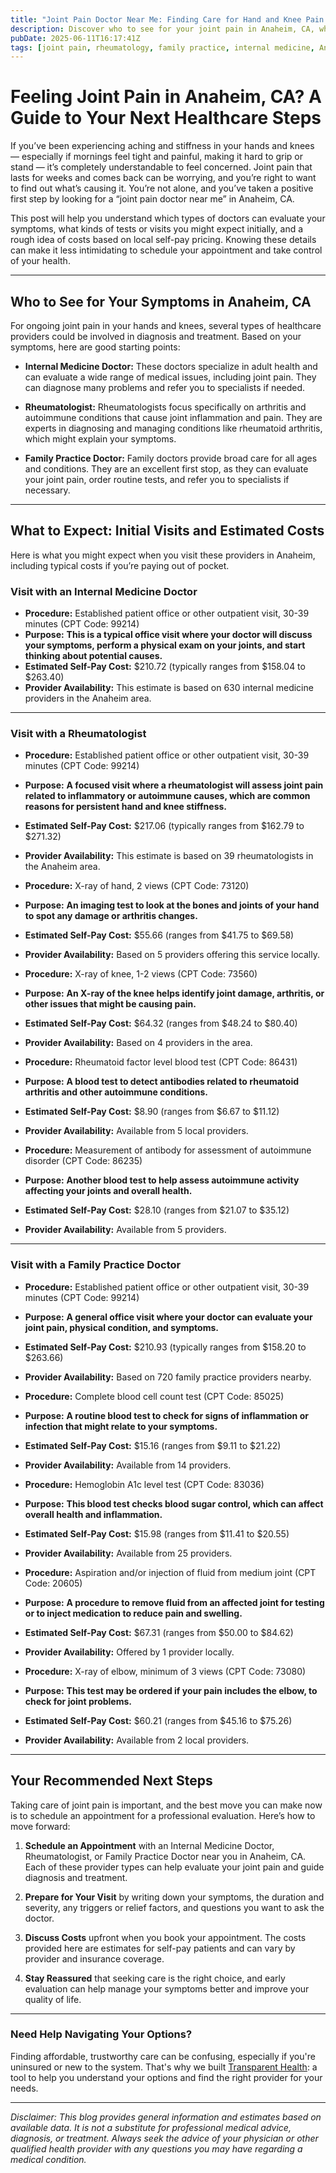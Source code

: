 ```yaml
---
title: "Joint Pain Doctor Near Me: Finding Care for Hand and Knee Pain in Anaheim, CA"
description: Discover who to see for your joint pain in Anaheim, CA, what to expect from visits, and estimated costs to guide your next steps.  
pubDate: 2025-06-11T16:17:41Z
tags: [joint pain, rheumatology, family practice, internal medicine, Anaheim CA, healthcare cost, joint stiffness]  
---
```


# Feeling Joint Pain in Anaheim, CA? A Guide to Your Next Healthcare Steps

If you’ve been experiencing aching and stiffness in your hands and knees — especially if mornings feel tight and painful, making it hard to grip or stand — it’s completely understandable to feel concerned. Joint pain that lasts for weeks and comes back can be worrying, and you’re right to want to find out what’s causing it. You’re not alone, and you’ve taken a positive first step by looking for a “joint pain doctor near me” in Anaheim, CA.

This post will help you understand which types of doctors can evaluate your symptoms, what kinds of tests or visits you might expect initially, and a rough idea of costs based on local self-pay pricing. Knowing these details can make it less intimidating to schedule your appointment and take control of your health.

---

## Who to See for Your Symptoms in Anaheim, CA

For ongoing joint pain in your hands and knees, several types of healthcare providers could be involved in diagnosis and treatment. Based on your symptoms, here are good starting points:

- **Internal Medicine Doctor:** These doctors specialize in adult health and can evaluate a wide range of medical issues, including joint pain. They can diagnose many problems and refer you to specialists if needed.

- **Rheumatologist:** Rheumatologists focus specifically on arthritis and autoimmune conditions that cause joint inflammation and pain. They are experts in diagnosing and managing conditions like rheumatoid arthritis, which might explain your symptoms.

- **Family Practice Doctor:** Family doctors provide broad care for all ages and conditions. They are an excellent first stop, as they can evaluate your joint pain, order routine tests, and refer you to specialists if necessary.

---

## What to Expect: Initial Visits and Estimated Costs

Here is what you might expect when you visit these providers in Anaheim, including typical costs if you’re paying out of pocket.

### Visit with an Internal Medicine Doctor

- **Procedure:** Established patient office or other outpatient visit, 30-39 minutes (CPT Code: 99214)  
- **Purpose:** **This is a typical office visit where your doctor will discuss your symptoms, perform a physical exam on your joints, and start thinking about potential causes.**  
- **Estimated Self-Pay Cost:** $210.72 (typically ranges from $158.04 to $263.40)  
- **Provider Availability:** This estimate is based on 630 internal medicine providers in the Anaheim area.

---

### Visit with a Rheumatologist

- **Procedure:** Established patient office or other outpatient visit, 30-39 minutes (CPT Code: 99214)  
- **Purpose:** **A focused visit where a rheumatologist will assess joint pain related to inflammatory or autoimmune causes, which are common reasons for persistent hand and knee stiffness.**  
- **Estimated Self-Pay Cost:** $217.06 (typically ranges from $162.79 to $271.32)  
- **Provider Availability:** This estimate is based on 39 rheumatologists in the Anaheim area.

- **Procedure:** X-ray of hand, 2 views (CPT Code: 73120)  
- **Purpose:** **An imaging test to look at the bones and joints of your hand to spot any damage or arthritis changes.**  
- **Estimated Self-Pay Cost:** $55.66 (ranges from $41.75 to $69.58)  
- **Provider Availability:** Based on 5 providers offering this service locally.

- **Procedure:** X-ray of knee, 1-2 views (CPT Code: 73560)  
- **Purpose:** **An X-ray of the knee helps identify joint damage, arthritis, or other issues that might be causing pain.**  
- **Estimated Self-Pay Cost:** $64.32 (ranges from $48.24 to $80.40)  
- **Provider Availability:** Based on 4 providers in the area.

- **Procedure:** Rheumatoid factor level blood test (CPT Code: 86431)  
- **Purpose:** **A blood test to detect antibodies related to rheumatoid arthritis and other autoimmune conditions.**  
- **Estimated Self-Pay Cost:** $8.90 (ranges from $6.67 to $11.12)  
- **Provider Availability:** Available from 5 local providers.

- **Procedure:** Measurement of antibody for assessment of autoimmune disorder (CPT Code: 86235)  
- **Purpose:** **Another blood test to help assess autoimmune activity affecting your joints and overall health.**  
- **Estimated Self-Pay Cost:** $28.10 (ranges from $21.07 to $35.12)  
- **Provider Availability:** Available from 5 providers.

---

### Visit with a Family Practice Doctor

- **Procedure:** Established patient office or other outpatient visit, 30-39 minutes (CPT Code: 99214)  
- **Purpose:** **A general office visit where your doctor can evaluate your joint pain, physical condition, and symptoms.**  
- **Estimated Self-Pay Cost:** $210.93 (typically ranges from $158.20 to $263.66)  
- **Provider Availability:** Based on 720 family practice providers nearby.

- **Procedure:** Complete blood cell count test (CPT Code: 85025)  
- **Purpose:** **A routine blood test to check for signs of inflammation or infection that might relate to your symptoms.**  
- **Estimated Self-Pay Cost:** $15.16 (ranges from $9.11 to $21.22)  
- **Provider Availability:** Available from 14 providers.

- **Procedure:** Hemoglobin A1c level test (CPT Code: 83036)  
- **Purpose:** **This blood test checks blood sugar control, which can affect overall health and inflammation.**  
- **Estimated Self-Pay Cost:** $15.98 (ranges from $11.41 to $20.55)  
- **Provider Availability:** Available from 25 providers.

- **Procedure:** Aspiration and/or injection of fluid from medium joint (CPT Code: 20605)  
- **Purpose:** **A procedure to remove fluid from an affected joint for testing or to inject medication to reduce pain and swelling.**  
- **Estimated Self-Pay Cost:** $67.31 (ranges from $50.00 to $84.62)  
- **Provider Availability:** Offered by 1 provider locally.

- **Procedure:** X-ray of elbow, minimum of 3 views (CPT Code: 73080)  
- **Purpose:** **This test may be ordered if your pain includes the elbow, to check for joint problems.**  
- **Estimated Self-Pay Cost:** $60.21 (ranges from $45.16 to $75.26)  
- **Provider Availability:** Available from 2 local providers.

---

## Your Recommended Next Steps

Taking care of joint pain is important, and the best move you can make now is to schedule an appointment for a professional evaluation. Here’s how to move forward:

1. **Schedule an Appointment** with an Internal Medicine Doctor, Rheumatologist, or Family Practice Doctor near you in Anaheim, CA. Each of these provider types can help evaluate your joint pain and guide diagnosis and treatment.

2. **Prepare for Your Visit** by writing down your symptoms, the duration and severity, any triggers or relief factors, and questions you want to ask the doctor.

3. **Discuss Costs** upfront when you book your appointment. The costs provided here are estimates for self-pay patients and can vary by provider and insurance coverage.

4. **Stay Reassured** that seeking care is the right choice, and early evaluation can help manage your symptoms better and improve your quality of life.

---

### Need Help Navigating Your Options?

Finding affordable, trustworthy care can be confusing, especially if you're uninsured or new to the system. That's why we built [Transparent Health](https://transparenthealth.ai): a tool to help you understand your options and find the right provider for your needs. 

---

*Disclaimer: This blog provides general information and estimates based on available data. It is not a substitute for professional medical advice, diagnosis, or treatment. Always seek the advice of your physician or other qualified health provider with any questions you may have regarding a medical condition.*